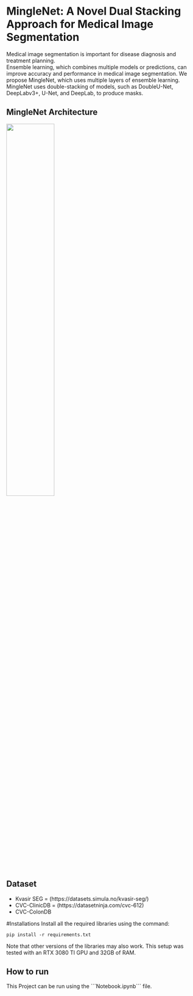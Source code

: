 <h1>MingleNet: A Novel Dual Stacking Approach for Medical Image Segmentation</h1>
Medical image segmentation is important for disease diagnosis and treatment planning. 
</br>
Ensemble learning, which combines multiple models or predictions, can improve accuracy and performance in medical image segmentation. We propose MingleNet, which uses multiple layers of ensemble learning. 
</br>
MingleNet uses double-stacking of models, such as DoubleU-Net, DeepLabv3+, U-Net, and DeepLab, to produce masks.


<h2>MingleNet Architecture</h2>
<img src="https://github.com/TheDRXu/Mingle-Net/assets/101695920/19e8c9a7-ce59-4fc8-93bd-0c098cc7022c" width=50% height=50%>

<h2>Dataset</h2>
<ul>
  <li>Kvasir SEG = (https://datasets.simula.no/kvasir-seg/)</li>
  <li>CVC-ClinicDB = (https://datasetninja.com/cvc-612)</li>
  <li>CVC-ColonDB</li>
</ul>

#Installations
Install all the required libraries using the command:
```
pip install -r requirements.txt
```
Note that other versions of the libraries may also work. This setup was tested with an RTX 3080 TI GPU and 32GB of RAM.

<h2>How to run</h2>
This Project can be run using the ```Notebook.ipynb``` file.
